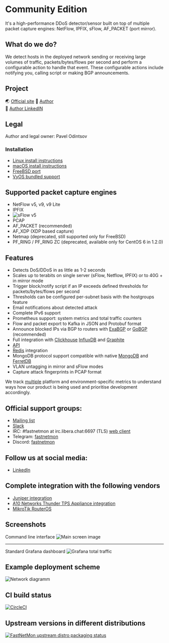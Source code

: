 Community Edition
===========
It's a high-performance DDoS detector/sensor built on top of multiple packet capture engines: NetFlow, IPFIX, sFlow, AF_PACKET (port mirror).

What do we do?
--------------
We detect hosts in the deployed network sending or receiving large volumes of traffic, packets/bytes/flows per second and
perform a configurable action to handle that event. These configurable actions include notifying you, calling script or making BGP announcements. 

Project 
-------
🌏️ [Official site](https://github.com/pavel-odintsov/fastnetmon)
🌟️ [Author](https://pavel-odintsov.com/)  
📜️ [Author LinkedIN](https://www.linkedin.com/in/podintsov/)  

Legal
--------------

Author and legal owner: Pavel Odintsov 


### Installation
- [Linux install instructions](https://fastnetmon.com/install/)
- [macOS install instructions](https://formulae.brew.sh/formula/fastnetmon)
- [FreeBSD port](https://www.freshports.org/net-mgmt/fastnetmon/)
- [VyOS bundled support](https://vyos.io/)

Supported packet capture engines
--------------------------------
- NetFlow v5, v9, v9 Lite
- IPFIX
- ![sFlow](http://sflow.org/images/sflowlogo.gif) v5
- PCAP
- AF_PACKET (recommended)
- AF_XDP (XDP based capture)
- Netmap (deprecated, still supported only for FreeBSD)
- PF_RING / PF_RING ZC (deprecated, available only for CentOS 6 in 1.2.0)

Features
--------
- Detects DoS/DDoS in as little as 1-2 seconds
- Scales up to terabits on single server (sFlow, Netflow, IPFIX) or to 40G + in mirror mode
- Trigger block/notify script if an IP exceeds defined thresholds for packets/bytes/flows per second
- Thresholds can be configured per-subnet basis with the hostgroups feature
- Email notifications about detected attack
- Complete IPv6 support
- Prometheus support: system metrics and total traffic counters
- Flow and packet export to Kafka in JSON and Protobuf format
- Announce blocked IPs via BGP to routers with [ExaBGP](https://github.com/pavel-odintsov/fastnetmon/blob/5b960f76d6bf3dca2c80ef13a3776dfa544fb897/src/fastnetmon.conf#L227) or [GoBGP](https://github.com/pavel-odintsov/fastnetmon/blob/5b960f76d6bf3dca2c80ef13a3776dfa544fb897/src/fastnetmon.conf#L249) (recommended)
- Full integration with [Clickhouse](https://github.com/pavel-odintsov/fastnetmon/blob/7f0ad9c6cd2db3856607aeed04b5e8125fad3124/src/fastnetmon.conf#L287) [InfluxDB](https://github.com/pavel-odintsov/fastnetmon/blob/5b960f76d6bf3dca2c80ef13a3776dfa544fb897/src/fastnetmon.conf#L275) and [Graphite](https://github.com/pavel-odintsov/fastnetmon/blob/5b960f76d6bf3dca2c80ef13a3776dfa544fb897/src/fastnetmon.conf#L314)
- [API](https://github.com/pavel-odintsov/fastnetmon/blob/5b960f76d6bf3dca2c80ef13a3776dfa544fb897/src/fastnetmon.conf#L357)
- [Redis](https://github.com/pavel-odintsov/fastnetmon/blob/5b960f76d6bf3dca2c80ef13a3776dfa544fb897/src/fastnetmon.conf#L211) integration
- MongoDB protocol support compatible with native [MongoDB](https://github.com/pavel-odintsov/fastnetmon/blob/5b960f76d6bf3dca2c80ef13a3776dfa544fb897/src/fastnetmon.conf#L221) and [FerretDB](https://github.com/FerretDB/FerretDB)
- VLAN untagging in mirror and sFlow modes
- Capture attack fingerprints in PCAP format

We track [multiple](https://github.com/pavel-odintsov/fastnetmon/blob/5b960f76d6bf3dca2c80ef13a3776dfa544fb897/src/fastnetmon_logic.cpp#L3033) platform and environment-specific metrics to understand ways how our product is being used and prioritise development accordingly. 

Official support groups:
-------
- [Mailing list](https://groups.google.com/g/fastnetmon)
- [Slack](https://join.slack.com/t/fastnetmon/shared_invite/zt-1i2cutd07-qEafHVoJvAOV5ODlHFsLoQ)
- IRC: #fastnetmon at irc.libera.chat:6697 (TLS) [web client](https://web.libera.chat/?channels=#fastnetmon)
- Telegram: [fastnetmon](https://t.me/fastnetmon)
- Discord: [fastnetmon](https://discord.gg/Q4h9AUqFng)

Follow us at social media:
-------
- [LinkedIn](https://www.linkedin.com/in/podintsov/)

Complete integration with the following vendors
--------------------------------
- [Juniper integration](src/juniper_plugin)
- [A10 Networks Thunder TPS Appliance integration](src/a10_plugin)
- [MikroTik RouterOS](src/mikrotik_plugin)


Screenshots
------------
Command line interface
![Main screen image](docs/images/fastnetmon_screen.png)

------------
Standard Grafana dashboard
![Grafana total traffic](docs/images/grafana_total.png)

Example deployment scheme
--------------

![Network diagramm](docs/images/deploy.png)


CI build status
--------------
[![CircleCI](https://circleci.com/gh/pavel-odintsov/fastnetmon/tree/master.svg?style=svg)](https://circleci.com/gh/pavel-odintsov/fastnetmon/tree/master)

Upstream versions in different distributions
--------------

[![FastNetMon upstream distro packaging status](https://repology.org/badge/vertical-allrepos/fastnetmon.svg)](https://repology.org/project/fastnetmon/versions)

